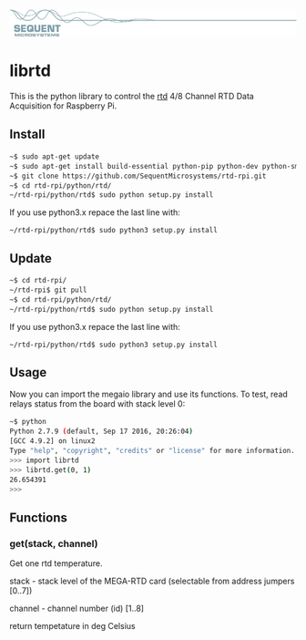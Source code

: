 [![librtd](readmeres/sequent.jpg)](https://www.sequentmicrosystems.com)
# librtd

This is the python library to control the [rtd](https://sequentmicrosystems.com/index.php?route=product/product&path=33&product_id=66) 4/8 Channel RTD Data Acquisition for Raspberry Pi.

## Install

```bash
~$ sudo apt-get update
~$ sudo apt-get install build-essential python-pip python-dev python-smbus git
~$ git clone https://github.com/SequentMicrosystems/rtd-rpi.git
~$ cd rtd-rpi/python/rtd/
~/rtd-rpi/python/rtd$ sudo python setup.py install
```

If you use python3.x repace the last line with:

```
~/rtd-rpi/python/rtd$ sudo python3 setup.py install
```

## Update

```bash
~$ cd rtd-rpi/
~/rtd-rpi$ git pull
~$ cd rtd-rpi/python/rtd/
~/rtd-rpi/python/rtd$ sudo python setup.py install
```

If you use python3.x repace the last line with:

```
~/rtd-rpi/python/rtd$ sudo python3 setup.py install
```
## Usage 

Now you can import the megaio library and use its functions. To test, read relays status from the board with stack level 0:

```bash
~$ python
Python 2.7.9 (default, Sep 17 2016, 20:26:04)
[GCC 4.9.2] on linux2
Type "help", "copyright", "credits" or "license" for more information.
>>> import librtd
>>> librtd.get(0, 1)
26.654391
>>>
```

## Functions


### get(stack, channel)
Get one rtd temperature.

stack - stack level of the MEGA-RTD card (selectable from address jumpers [0..7])

channel - channel number (id) [1..8]

return tempetature in deg Celsius


